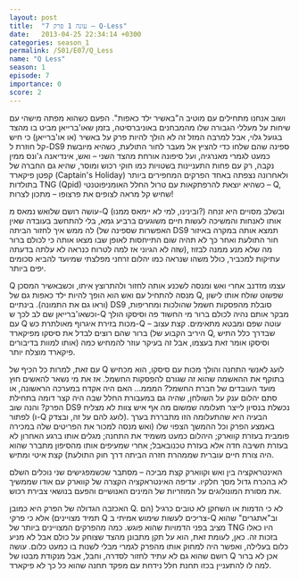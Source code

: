 ```yaml
---
layout: post
title:  "עונה 1 פרק 7 – Q-Less"
date:   2013-04-25 22:34:14 +0300
categories: season_1
permalink: /S01/E07/Q_Less
name: "Q Less"
season: 1
episode: 7
importance: 0
score: 2
---
```


ושוב אנחנו מתחילים עם מוטיב ה"באשיר ילד כאפות". הפעם כשהוא מפתה מישהי עם שיחות על מעללי הגבורה שלו מהמבחנים באוניברסיטה, בזמן שאו'ברייאן מביט בו מהצד בגועל גלוי, אבל למרבה המזל זה לא הולך להיות פרק על באשיר (או או'ברייאן) כי חיש קל חוזרת ל-DS9 ספינה שהם שלחו כדי להציץ אל מעבר לחור התולעת, כשהיא מיובשת כמעט לגמרי מאנרגיה, ועל סיפונה אורחת מהצד השני – ואש, אינדיאנה ג'ונס ממין נקבה, רק עם פחות התעניינות בשטויות כמו חוקי רכוש ומוסר, שהיא גם החברה של קפטן פיקארד (Captain's Holiday) ולאחרונה נצפתה באחד הפרקים המחפירים ביותר בתולדות TNG (Qpid) כשהיא יוצאת להרפתקאות עם טרול החלל האומניפוטנטי – Q, שחיש קל מראה לצופים את פרצופו – מתכון לצרות!

עושה רושם שלואש נמאס מ-Q (ובינינו, למי לא יימאס ממנו?) ובשלב מסויים היא זנחה אותו לאנחות והמשיכה לעשות חיים משוגעים ברביע גמא, בלי להתחשב בעובדה שאין לה ממש איך לחזור הביתה (האפשרות שספינה של DS9 תמצא אותה במקרה באיזור חור התולעת ואחר כך לא תהיה שום התייחסות לאופן שבו מצאו אותה כי לכולם ברור שזה לא הגיוני אז למה לטרוח כנראה לא עלתה בדעתה), מה שלא מנע ממנה לבזוז עתיקות למכביר, כולל משהו שנראה כמו יהלום זרחני מפלצתי שמיועד להביא סכומים יפים ביותר.

Q עצמו מזדנב אחרי ואש ומנסה לשכנע אותה לחזור ולהתרוצץ איתו, וכשבאשיר המסכן מנסה להתחיל עם ואש הוא הופך להיות ילד כאפות גם של Q, שפשוט שולח אותו לישון (וראו גם את התמונה). בינתיים DS9 סובלת מהפסקות חשמל שהולכות ומחריפות, וכשאו'ברייאן שם לב לכך ש-Q מבקר אותם נהיה לכולם ברור מי החשוד פה וסיסקו הולך עם Q מכות בזירת איגרוף מאולתרת כש-Q עוטה שפם ומבטא מתאימים. קצת עצוב – ברור שהם רוצים לבדל את סיסקו מפיקארד (היריב הקבוע של Q, שבדרך כלל התיש אותו למוות בדיבורים) וסיסקו אומר זאת בעצמו, אבל זה בעיקר עוזר להמחיש כמה פיקארד מוצלח יותר.

עם זאת, למרות כל הכיף של Q לועג לאנשי התחנה והולך מכות עם סיסקו, הוא מכחיש בתוקף את ההאשמה שהוא זה שגורם להפסקות החשמל. אז את מי נשאר להאשים חוץ מועד העובדים של חברת החשמל? המממ... האם היה אקדח במערכה הראשונה, או סתם יהלום ענק על השולחן, שהיה גם במעבורת החלל שבה היה קצר דומה בתחילת הפרק? והנה שוב DS9 נכשלת בנסיון לייצר תעלומה שמשום מה אף איש צוות לא מצליח לפתור (ו-Q לועג להם על זה, ובצדק). הבעיה היא שהתעלומה הזו מתבררת בערך באמצע הפרק וכל ההמשך הצפוי שלו (ואש מנסה למכור את הפריטים שלה במכירה פומבית בעזרת קווארק; היהלום כמעט משמיד את התחנה; מגלים אותו ברגע האחרון לא בעזרת חשיבה חדה אלא בעזרת טכנובאבל; אחרי שמעיפים אותו מהסיפון מתברר שהוא היה צורת חיים עוברית שממהרת חזרה הביתה דרך חוק התולעת) קצת איטי ומתיש.

האינטראקציה בין ואש וקווארק קצת מביכה – מסתבר שכשמפגישים שני נוכלים השלם לא בהכרח גדול מסך חלקיו. עדיפה האינטראקציה הקצרה של קווארק עם אודו שממשיך את מסורת המונולוגים על המוזריות של המינים האנושיים והפעם בנושאי צבירת רכוש.

האכזבה הגדולה של הפרק היא כמובן Q. לא כי הדמות או השחקן לא טובים כרגיל (הם תמיד מצויינים) אלא כי פרקי Q צריכים לעשות שימוש אמיתי ב-Q וב"אתגרים" שהוא מציב בפני הדמויות שהוא פוגש. כמה מהפרקים המצויינים ביותר של TNG היו כאלו בזכות זה. כאן, לעומת זאת, הוא על תקן מתבונן מהצד שצוחק על כולם אבל לא מניע כלום בעלילה, ואפשר היה למחוק אותו מהפרק לגמרי מבלי לשנות בו כמעט כלום. עושה רושם שהוא גם לא עתיד לחזור לסדרה, וחבל, אבל מנקודת מבטו של Q אכן לא ברור למה לו להתעניין בכזו תחנת חלל נידחת עם מפקד תחנה שהוא כל כך לא פיקארד.